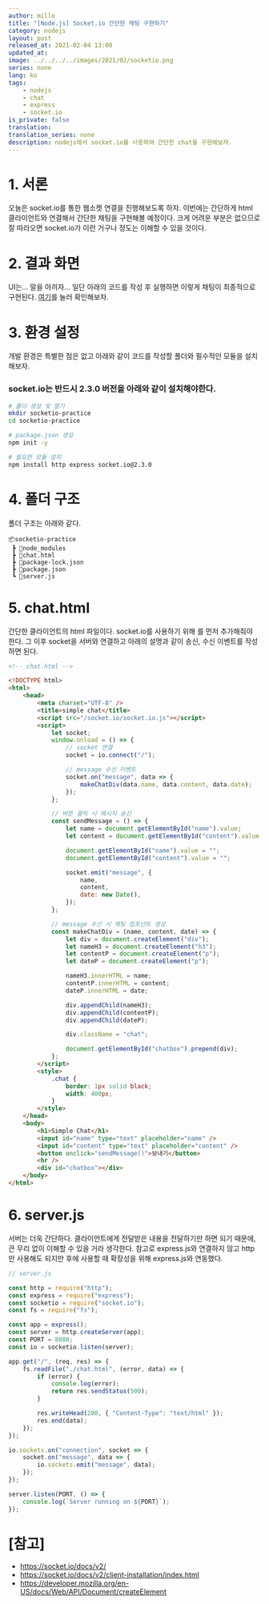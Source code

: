```yaml
---
author: millo
title: "[Node.js] Socket.io 간단한 채팅 구현하기"
category: nodejs
layout: post
released_at: 2021-02-04 13:00
updated_at:
image: ../../../../images/2021/02/socketio.png
series: none
lang: ko
tags:
    - nodejs
    - chat
    - express
    - socket.io
is_private: false
translation:
translation_series: none
description: nodejs에서 socket.io를 사용하여 간단한 chat을 구현해보자.
---
```


# 1. 서론

오늘은 socket.io를 통한 웹소켓 연결을 진행해보도록 하자. 이번에는 간단하게 html 클라이언트와 연결해서 간단한 채팅을 구현해볼 예정이다. 크게 어려운 부분은 없으므로 잘 따라오면 socket.io가 이런 거구나 정도는 이해할 수 있을 것이다.

# 2. 결과 화면

UI는... 말을 아끼자... 일단 아래의 코드를 작성 후 실행하면 이렇게 채팅이 최종적으로 구현된다.
[여기](https://img1.daumcdn.net/thumb/R1280x0/?scode=mtistory2&fname=https%3A%2F%2Fblog.kakaocdn.net%2Fdn%2FbFUtpi%2FbtqVIbslX5a%2FxN5gP7VKTXncbdYpf6kiM1%2Fimg.gif)를 눌러 확인해보자.

# 3. 환경 설정

개발 환경은 특별한 점은 없고 아래와 같이 코드를 작성할 폴더와 필수적인 모듈을 설치해보자.

### socket.io는 반드시 2.3.0 버전을 아래와 같이 설치해야한다.

```bash
# 폴더 생성 및 열기
mkdir socketio-practice
cd socketio-practice

# package.json 생성
npm init -y

# 필요한 모듈 설치
npm install http express socket.io@2.3.0
```

# 4. 폴더 구조

폴더 구조는 아래와 같다.

```
📦socketio-practice
 ┣ 📂node_modules
 ┣ 📜chat.html
 ┣ 📜package-lock.json
 ┣ 📜package.json
 ┗ 📜server.js
```

# 5. chat.html

간단한 클라이언트의 html 파일이다. socket.io를 사용하기 위해 <socket src="/socket.io/socket.io.js"></script>를 먼저 추가해줘야 한다. 그 이후 socket을 서버와 연결하고 아래의 설명과 같이 송신, 수신 이벤트를 작성하면 된다.

```html
<!-- chat.html -->

<!DOCTYPE html>
<html>
    <head>
        <meta charset="UTF-8" />
        <title>simple chat</title>
        <script src="/socket.io/socket.io.js"></script>
        <script>
            let socket;
            window.onload = () => {
                // socket 연결
                socket = io.connect("/");

                // message 수신 이벤트
                socket.on("message", data => {
                    makeChatDiv(data.name, data.content, data.date);
                });
            };

            // 버튼 클릭 시 메시지 송신
            const sendMessage = () => {
                let name = document.getElementById("name").value;
                let content = document.getElementById("content").value;

                document.getElementById("name").value = "";
                document.getElementById("content").value = "";

                socket.emit("message", {
                    name,
                    content,
                    date: new Date(),
                });
            };

            // message 수신 시 채팅 컴포넌트 생성
            const makeChatDiv = (name, content, date) => {
                let div = document.createElement("div");
                let nameH3 = document.createElement("h3");
                let contentP = document.createElement("p");
                let dateP = document.createElement("p");

                nameH3.innerHTML = name;
                contentP.innerHTML = content;
                dateP.innerHTML = date;

                div.appendChild(nameH3);
                div.appendChild(contentP);
                div.appendChild(dateP);

                div.className = "chat";

                document.getElementById("chatbox").prepend(div);
            };
        </script>
        <style>
            .chat {
                border: 1px solid black;
                width: 400px;
            }
        </style>
    </head>
    <body>
        <h1>Simple Chat</h1>
        <input id="name" type="text" placeholder="name" />
        <input id="content" type="text" placeholder="content" />
        <button onclick="sendMessage()">보내기</button>
        <hr />
        <div id="chatbox"></div>
    </body>
</html>
```

# 6. server.js

서버는 더욱 간단하다. 클라이언트에게 전달받은 내용을 전달하기만 하면 되기 때문에, 큰 무리 없이 이해할 수 있을 거라 생각한다. 참고로 express.js와 연결하지 않고 http만 사용해도 되지만 후에 사용할 때 확장성을 위해 express.js와 연동했다.

```js
// server.js

const http = require("http");
const express = require("express");
const socketio = require("socket.io");
const fs = require("fs");

const app = express();
const server = http.createServer(app);
const PORT = 8080;
const io = socketio.listen(server);

app.get("/", (req, res) => {
    fs.readFile("./chat.html", (error, data) => {
        if (error) {
            console.log(error);
            return res.sendStatus(500);
        }

        res.writeHead(200, { "Content-Type": "text/html" });
        res.end(data);
    });
});

io.sockets.on("connection", socket => {
    socket.on("message", data => {
        io.sockets.emit("message", data);
    });
});

server.listen(PORT, () => {
    console.log(`Server running on ${PORT}`);
});
```

# [참고]

-   https://socket.io/docs/v2/
-   https://socket.io/docs/v2/client-installation/index.html
-   https://developer.mozilla.org/en-US/docs/Web/API/Document/createElement
